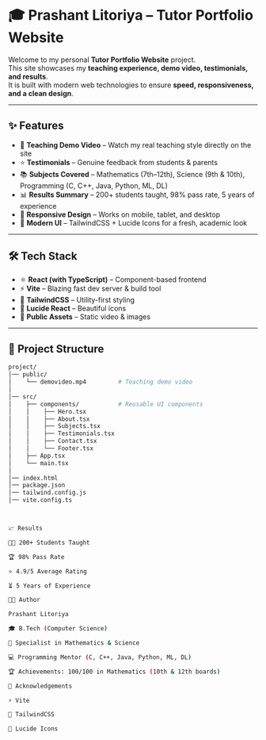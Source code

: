 # 🎓 Prashant Litoriya – Tutor Portfolio Website  

Welcome to my personal **Tutor Portfolio Website** project.  
This site showcases my **teaching experience, demo video, testimonials, and results**.  
It is built with modern web technologies to ensure **speed, responsiveness, and a clean design**.  

---

## ✨ Features  

- 🎥 **Teaching Demo Video** – Watch my real teaching style directly on the site  
- ⭐ **Testimonials** – Genuine feedback from students & parents  
- 📚 **Subjects Covered** – Mathematics (7th–12th), Science (9th & 10th), Programming (C, C++, Java, Python, ML, DL)  
- 📊 **Results Summary** – 200+ students taught, 98% pass rate, 5 years of experience  
- 📱 **Responsive Design** – Works on mobile, tablet, and desktop  
- 🎨 **Modern UI** – TailwindCSS + Lucide Icons for a fresh, academic look  

---

## 🛠️ Tech Stack  

- ⚛️ **React (with TypeScript)** – Component-based frontend  
- ⚡ **Vite** – Blazing fast dev server & build tool  
- 🎨 **TailwindCSS** – Utility-first styling  
- 🔔 **Lucide React** – Beautiful icons  
- 📂 **Public Assets** – Static video & images  

---

## 📂 Project Structure  

```bash
project/
│── public/
│    └── demovideo.mp4         # Teaching demo video
│
│── src/
│    ├── components/           # Reusable UI components
│    │    ├── Hero.tsx
│    │    ├── About.tsx
│    │    ├── Subjects.tsx
│    │    ├── Testimonials.tsx
│    │    ├── Contact.tsx
│    │    └── Footer.tsx
│    ├── App.tsx
│    └── main.tsx
│
│── index.html
│── package.json
│── tailwind.config.js
│── vite.config.ts



📈 Results

👨‍🎓 200+ Students Taught

🏆 98% Pass Rate

⭐ 4.9/5 Average Rating

⏳ 5 Years of Experience

👨‍🏫 Author

Prashant Litoriya

🎓 B.Tech (Computer Science)

📐 Specialist in Mathematics & Science

💻 Programming Mentor (C, C++, Java, Python, ML, DL)

🏆 Achievements: 100/100 in Mathematics (10th & 12th boards)

🙏 Acknowledgements

⚡ Vite

🎨 TailwindCSS

🔔 Lucide Icons
 
